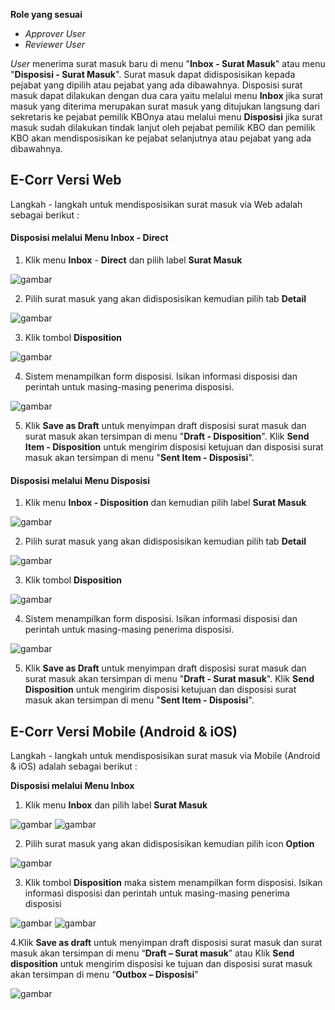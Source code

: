 **Role yang sesuai**

- *Approver User*
- *Reviewer User*

_User_ menerima surat masuk baru di menu "**Inbox - Surat Masuk**" atau menu "**Disposisi - Surat Masuk**". Surat masuk dapat didisposisikan kepada pejabat yang dipilih atau pejabat yang ada dibawahnya. Disposisi surat masuk dapat dilakukan dengan dua cara yaitu melalui menu **Inbox** jika surat masuk yang diterima merupakan surat masuk yang ditujukan langsung dari sekretaris ke pejabat pemilik KBOnya atau melalui menu **Disposisi** jika surat masuk sudah dilakukan tindak lanjut oleh pejabat pemilik KBO dan pemilik KBO akan mendisposisikan ke pejabat selanjutnya atau pejabat yang ada dibawahnya.

## **E-Corr Versi Web**

Langkah - langkah untuk mendisposisikan surat masuk via Web adalah sebagai berikut :

####   **Disposisi melalui Menu Inbox - Direct**

1.    Klik menu **Inbox** - **Direct** dan pilih label **Surat Masuk**

![gambar](SuratMasuk/SM_Web/SM-23.png)

2.    Pilih surat masuk yang akan didisposisikan kemudian pilih tab **Detail**

![gambar](SuratMasuk/SM_Web/SM-24.png)

3.    Klik tombol **Disposition**

![gambar](SuratMasuk/SM_Web/SM-25.png)

4.    Sistem menampilkan form disposisi. Isikan informasi disposisi dan perintah untuk masing-masing penerima disposisi.

![gambar](SuratMasuk/SM_Web/SM-26.png)

5.    Klik **Save as Draft** untuk menyimpan draft disposisi surat masuk dan surat masuk akan tersimpan di menu "**Draft - Disposition**". Klik **Send Item - Disposition** untuk mengirim disposisi ketujuan dan disposisi surat masuk akan tersimpan di menu "**Sent Item - Disposisi**".

####   **Disposisi melalui Menu Disposisi**

1.    Klik menu **Inbox - Disposition** dan kemudian pilih label **Surat Masuk**

![gambar](SuratMasuk/SM_Web/SM-28.png)

2.    Pilih surat masuk yang akan didisposisikan kemudian pilih tab **Detail**

![gambar](SuratMasuk/SM_Web/SM-29.png)

3.    Klik tombol **Disposition**

![gambar](SuratMasuk/SM_Web/SM-30.png)

4.    Sistem menampilkan form disposisi. Isikan informasi disposisi dan perintah untuk masing-masing penerima disposisi.

![gambar](SuratMasuk/SM_Web/SM-31.png)

5.    Klik **Save as Draft** untuk menyimpan draft disposisi surat masuk dan surat masuk akan tersimpan di menu "**Draft - Surat masuk**". Klik **Send Disposition** untuk mengirim disposisi ketujuan dan disposisi surat masuk akan tersimpan di menu "**Sent Item - Disposisi**".


## **E-Corr Versi Mobile (Android & iOS)**

Langkah - langkah untuk mendisposisikan surat masuk via Mobile (Android & iOS) adalah sebagai berikut :

**Disposisi melalui Menu Inbox**

1. Klik menu **Inbox** dan pilih label **Surat Masuk**

![gambar](SuratMasuk/SM_Android/DispoSM/02D01.png) ![gambar](SuratMasuk/SM_Android/DispoSM/02D02.png)

2. Pilih surat masuk yang akan didisposisikan kemudian pilih icon **Option**

![gambar](SuratMasuk/SM_Android/DispoSM/02D03.png)

3. Klik tombol **Disposition** maka sistem menampilkan form disposisi. Isikan informasi disposisi dan perintah untuk masing-masing penerima disposisi

![gambar](SuratMasuk/SM_Android/DispoSM/02D04.png) ![gambar](SuratMasuk/SM_Android/DispoSM/02D05.png)

4.Klik **Save as draft** untuk menyimpan draft disposisi surat masuk dan surat masuk akan tersimpan di menu “**Draft – Surat masuk**” atau Klik **Send disposition** untuk mengirim disposisi ke tujuan dan disposisi surat masuk akan tersimpan di menu “**Outbox – Disposisi**”

![gambar](SuratMasuk/SM_Android/DispoSM/02D06.png)
   
